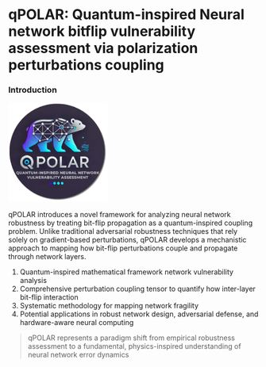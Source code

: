 # qPOLAR: Quantum-inspired Neural network bitflip vulnerability assessment via polarization perturbations coupling

### Introduction

<!-- Add logos -->
<img src="res/logo_cropped.png" alt="logo" width="200"/>


qPOLAR introduces a novel framework for analyzing neural network robustness by treating bit-flip propagation as a quantum-inspired coupling problem. Unlike traditional adversarial robustness techniques that rely solely on gradient-based perturbations, qPOLAR develops a mechanistic approach to mapping how bit-flip perturbations couple and propagate through network layers.

1. Quantum-inspired mathematical framework network vulnerability analysis
2. Comprehensive perturbation coupling tensor to quantify how inter-layer bit-flip interaction
3. Systematic methodology for mapping network fragility
4. Potential applications in robust network design, adversarial defense, and hardware-aware neural computing
 
> qPOLAR represents a paradigm shift from empirical robustness assessment to a fundamental, physics-inspired understanding of neural network error dynamics